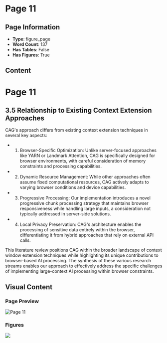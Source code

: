 # Page 11

## Page Information

- **Type**: figure_page
- **Word Count**: 137
- **Has Tables**: False
- **Has Figures**: True

## Content

# Page 11

## 3.5 Relationship to Existing Context Extension Approaches

CAG's approach differs from existing context extension techniques in several key aspects:

- 1. Browser-Specific Optimization: Unlike server-focused approaches like YARN or Landmark Attention, CAG is specifically designed for browser environments, with careful consideration of memory constraints and processing capabilities.
- 2. Dynamic Resource Management: While other approaches often assume fixed computational resources, CAG actively adapts to varying browser conditions and device capabilities.
- 3. Progressive Processing: Our implementation introduces a novel progressive chunk processing strategy that maintains browser responsiveness while handling large inputs, a consideration not typically addressed in server-side solutions.
- 4. Local Privacy Preservation: CAG's architecture enables the processing of sensitive data entirely within the browser, differentiating it from hybrid approaches that rely on external API calls.

This literature review positions CAG within the broader landscape of context window extension techniques while highlighting its unique contributions to browser-based AI processing. The synthesis of these various research streams enables our approach to effectively address the specific challenges of implementing large-context AI processing within browser constraints.

## Visual Content

### Page Preview

![Page 11](/projects/llms/images/CAG_Chunked_Augmented_Generation_for_Google_Chromes_Builtin_Gemini_Nano_page_11.png)

### Figures

![](/projects/llms/figures/CAG_Chunked_Augmented_Generation_for_Google_Chromes_Builtin_Gemini_Nano_page_11_figure_1.png)

